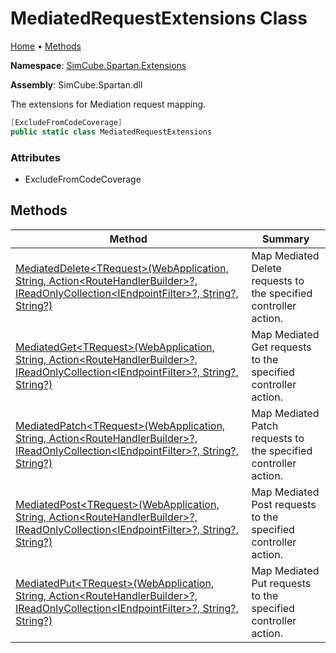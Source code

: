 # MediatedRequestExtensions Class

[Home](../../../README.md) &#x2022; [Methods](#methods)

**Namespace**: [SimCube.Spartan.Extensions](../README.md)

**Assembly**: SimCube\.Spartan\.dll

  
The extensions for Mediation request mapping\.

```csharp
[ExcludeFromCodeCoverage]
public static class MediatedRequestExtensions
```

### Attributes

* ExcludeFromCodeCoverage

## Methods

| Method | Summary |
| ------ | ------- |
| [MediatedDelete\<TRequest\>(WebApplication, String, Action\<RouteHandlerBuilder\>?, IReadOnlyCollection\<IEndpointFilter\>?, String?, String?)](MediatedDelete/README.md) | Map Mediated Delete requests to the specified controller action\. |
| [MediatedGet\<TRequest\>(WebApplication, String, Action\<RouteHandlerBuilder\>?, IReadOnlyCollection\<IEndpointFilter\>?, String?, String?)](MediatedGet/README.md) | Map Mediated Get requests to the specified controller action\. |
| [MediatedPatch\<TRequest\>(WebApplication, String, Action\<RouteHandlerBuilder\>?, IReadOnlyCollection\<IEndpointFilter\>?, String?, String?)](MediatedPatch/README.md) | Map Mediated Patch requests to the specified controller action\. |
| [MediatedPost\<TRequest\>(WebApplication, String, Action\<RouteHandlerBuilder\>?, IReadOnlyCollection\<IEndpointFilter\>?, String?, String?)](MediatedPost/README.md) | Map Mediated Post requests to the specified controller action\. |
| [MediatedPut\<TRequest\>(WebApplication, String, Action\<RouteHandlerBuilder\>?, IReadOnlyCollection\<IEndpointFilter\>?, String?, String?)](MediatedPut/README.md) | Map Mediated Put requests to the specified controller action\. |


